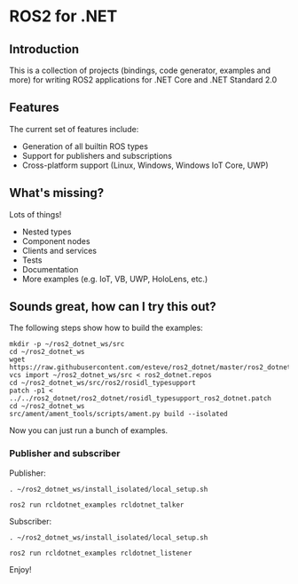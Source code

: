 ROS2 for .NET
=============

Introduction
------------

This is a collection of projects (bindings, code generator, examples and more) for writing ROS2
applications for .NET Core and .NET Standard 2.0

Features
--------

The current set of features include:
- Generation of all builtin ROS types
- Support for publishers and subscriptions
- Cross-platform support (Linux, Windows, Windows IoT Core, UWP)

What's missing?
---------------

Lots of things!
- Nested types
- Component nodes
- Clients and services
- Tests
- Documentation
- More examples (e.g. IoT, VB, UWP, HoloLens, etc.)

Sounds great, how can I try this out?
-------------------------------------

The following steps show how to build the examples:

```
mkdir -p ~/ros2_dotnet_ws/src
cd ~/ros2_dotnet_ws
wget https://raw.githubusercontent.com/esteve/ros2_dotnet/master/ros2_dotnet.repos
vcs import ~/ros2_dotnet_ws/src < ros2_dotnet.repos
cd ~/ros2_dotnet_ws/src/ros2/rosidl_typesupport
patch -p1 < ../../ros2_dotnet/ros2_dotnet/rosidl_typesupport_ros2_dotnet.patch
cd ~/ros2_dotnet_ws
src/ament/ament_tools/scripts/ament.py build --isolated
```

Now you can just run a bunch of examples.

### Publisher and subscriber

Publisher:

```
. ~/ros2_dotnet_ws/install_isolated/local_setup.sh

ros2 run rcldotnet_examples rcldotnet_talker
```

Subscriber:

```
. ~/ros2_dotnet_ws/install_isolated/local_setup.sh

ros2 run rcldotnet_examples rcldotnet_listener
```

Enjoy!
